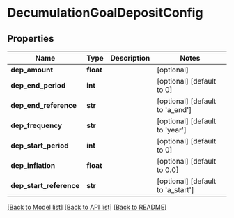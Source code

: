 # DecumulationGoalDepositConfig

## Properties
Name | Type | Description | Notes
------------ | ------------- | ------------- | -------------
**dep_amount** | **float** |  | [optional] 
**dep_end_period** | **int** |  | [optional] [default to 0]
**dep_end_reference** | **str** |  | [optional] [default to 'a_end']
**dep_frequency** | **str** |  | [optional] [default to 'year']
**dep_start_period** | **int** |  | [optional] [default to 0]
**dep_inflation** | **float** |  | [optional] [default to 0.0]
**dep_start_reference** | **str** |  | [optional] [default to 'a_start']

[[Back to Model list]](../README.md#documentation-for-models) [[Back to API list]](../README.md#documentation-for-api-endpoints) [[Back to README]](../README.md)


